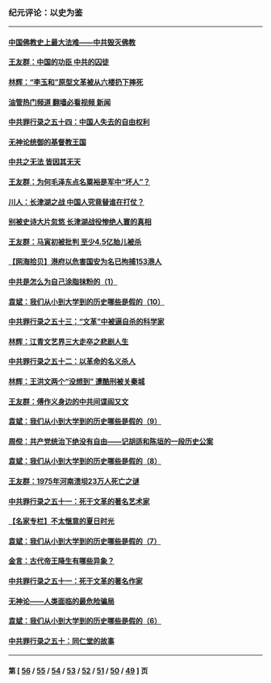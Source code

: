 ### 纪元评论：以史为鉴
---
#### [中国佛教史上最大法难——中共毁灭佛教](../../pages/nsc1028/n13281397.md?10120330) 
#### [王友群：中国的功臣 中共的囚徒](../../pages/nsc1028/n13291790.md?10120330) 
#### [林辉：“李玉和”原型文革被从六楼扔下摔死](../../pages/nsc1028/n13291564.md?10120330) 
#### [油管热门频道 翻墙必看视频 新闻](ok?10120330)
#### [中共罪行录之五十四：中国人失去的自由权利](../../pages/nsc1028/n13290123.md?10120330) 
#### [无神论统御的基督教王国](../../pages/nsc1028/n13281280.md?10120330) 
#### [中共之无法 皆因其无天](../../pages/nsc1028/n13281088.md?10120330) 
#### [王友群：为何毛泽东点名粟裕是军中“坏人”？](../../pages/nsc1028/n13279118.md?10120330) 
#### [川人：长津湖之战 中国人究竟替谁在打仗？](../../pages/nsc1028/n13279096.md?10120330) 
#### [别被史诗大片忽悠 长津湖战役惨绝人寰的真相](../../pages/nsc1028/n13279023.md?10120330) 
#### [王友群：马寅初被批判 至少4.5亿胎儿被杀](../../pages/nsc1028/n13260313.md?10120330) 
#### [【网海拾贝】港府以危害国安为名已拘捕153港人](../../pages/nsc1028/n13257369.md?10120330) 
#### [中共是怎么为自己涂脂抹粉的（1）](../../pages/nsc1028/n13257311.md?10120330) 
#### [袁斌：我们从小到大学到的历史哪些是假的（10）](../../pages/nsc1028/n13252177.md?10120330) 
#### [中共罪行录之五十三：“文革”中被逼自杀的科学家](../../pages/nsc1028/n13249512.md?10120330) 
#### [林辉：江青文艺界三大走卒之悲剧人生](../../pages/nsc1028/n13248164.md?10120330) 
#### [中共罪行录之五十二：以革命的名义杀人](../../pages/nsc1028/n13247326.md?10120330) 
#### [林辉：王洪文两个“没想到” 遭酷刑被关秦城](../../pages/nsc1028/n13244136.md?10120330) 
#### [王友群：傅作义身边的中共间谍阎又文](../../pages/nsc1028/n13244038.md?10120330) 
#### [袁斌：我们从小到大学到的历史哪些是假的（9）](../../pages/nsc1028/n13243175.md?10120330) 
#### [周傥：共产党统治下绝没有自由——记胡适和陈垣的一段历史公案](../../pages/nsc1028/n13238349.md?10120330) 
#### [袁斌：我们从小到大学到的历史哪些是假的（8）](../../pages/nsc1028/n13238181.md?10120330) 
#### [王友群：1975年河南溃坝23万人死亡之谜](../../pages/nsc1028/n13231576.md?10120330) 
#### [中共罪行录之五十一：死于文革的著名艺术家](../../pages/nsc1028/n13229461.md?10120330) 
#### [【名家专栏】不太惬意的夏日时光](../../pages/nsc1028/n13226398.md?10120330) 
#### [袁斌：我们从小到大学到的历史哪些是假的（7）](../../pages/nsc1028/n13227610.md?10120330) 
#### [金言：古代帝王降生有哪些异象？](../../pages/nsc1028/n13226435.md?10120330) 
#### [中共罪行录之五十一：死于文革的著名作家](../../pages/nsc1028/n13225932.md?10120330) 
#### [无神论——人类面临的最危险骗局](../../pages/nsc1028/n13196137.md?10120330) 
#### [袁斌：我们从小到大学到的历史哪些是假的（6）](../../pages/nsc1028/n13221126.md?10120330) 
#### [中共罪行录之五十：同仁堂的故事](../../pages/nsc1028/n13218798.md?10120330) 

---
#### 第 [ [56](./56.md?10120330) / [55](./55.md?10120330) / [54](./54.md?10120330) / [53](./53.md?10120330) / [52](./52.md?10120330) / [51](./51.md?10120330) / [50](./50.md?10120330) / [49](./49.md?10120330) ] 页
